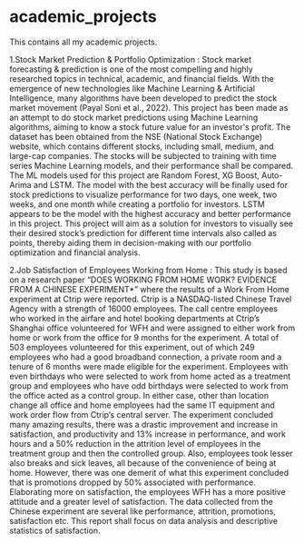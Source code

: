 # academic_projects
This contains all my academic projects.

1.Stock Market Prediction & Portfolio Optimization : 
Stock market forecasting & prediction is one of the most compelling and highly researched topics in technical, academic, and financial fields. With the emergence of new technologies like Machine Learning & Artificial Intelligence, many algorithms have been developed to predict the stock market movement (Payal Soni et al., 2022). This project has been made as an attempt to do stock market predictions using Machine Learning algorithms, aiming to know a stock future value for an investor's profit.
The dataset has been obtained from the NSE (National Stock Exchange) website, which contains different stocks, including small, medium, and large-cap companies. The stocks will be subjected to training with time series Machine Learning models, and their performance shall be compared. The ML models used for this project are Random Forest, XG Boost, Auto-Arima and LSTM. The model with the best accuracy will be finally used for stock predictions to visualize performance for two days, one week, two weeks, and one month while creating a portfolio for investors. LSTM appears to be the model with the highest accuracy and better performance in this project.
This project will aim as a solution for investors to visually see their desired stock’s prediction for different time intervals also called as points, thereby aiding them in decision-making with our portfolio optimization and financial analysis.

2.Job Satisfaction of Employees Working from Home : 
This study is based on a research paper “DOES WORKING FROM HOME WORK? EVIDENCE FROM A CHINESE EXPERIMENT*” where the results of a Work From Home experiment at Ctrip were reported. Ctrip is a NASDAQ-listed Chinese Travel Agency with a strength of 16000 employees.
The call centre employees who worked in the airfare and hotel booking departments at Ctrip’s Shanghai office volunteered for WFH and were assigned to either work from home or work from the office for 9 months for the experiment. A total of 503 employees volunteered for this experiment, out of which 249 employees who had a good broadband connection, a private room and a tenure of 6 months were made eligible for the experiment. Employees with even birthdays who were selected to work from home acted as a treatment group and employees who have odd birthdays were selected to work from the office acted as a control group. In either case, other than location change all office and home employees had the same IT equipment and work order flow from Ctrip’s central server.
The experiment concluded many amazing results, there was a drastic improvement and increase in satisfaction, and productivity and 13% increase in performance, and work hours and a 50% reduction in the attrition level of employees in the treatment group and then the controlled group. Also, employees took lesser also breaks and sick leaves, all because of the convenience of being at home. However, there was one demerit of what this experiment concluded that is promotions dropped by 50% associated with performance.
Elaborating more on satisfaction, the employees WFH has a more positive attitude and a greater level of satisfaction. The data collected from the Chinese experiment are several like performance, attrition, promotions, satisfaction etc. This report shall focus on data analysis and descriptive statistics of satisfaction.
